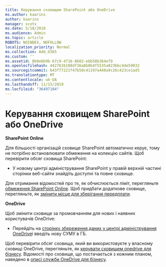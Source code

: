 ```yaml
---
title: Керування сховищем SharePoint або OneDrive
ms.author: kaarins
author: kaarins
manager: scotv
ms.date: 5/18/2018
ms.audience: Admin
ms.topic: article
ROBOTS: NOINDEX, NOFOLLOW
localization_priority: Normal
ms.collection: Adm_O365
ms.custom: ''
ms.assetid: 8b0e6b9b-67c9-4716-8602-ebb58b364ef9
ms.openlocfilehash: 4427626108df36a8b8b4f5535a8236bc4de59832
ms.sourcegitcommit: b43f77221f47b50c41197a448a9c26c423ce1ad5
ms.translationtype: MT
ms.contentlocale: uk-UA
ms.lasthandoff: 11/15/2019
ms.locfileid: "36497104"
---
```

# <a name="manage-your-sharepoint-or-onedrive-storage"></a>Керування сховищем SharePoint або OneDrive

 **SharePoint Online**
  
Для більшості організацій сховище SharePoint автоматично керує, тому не потрібно встановлювати обмеження на колекцію сайтів. Щоб перевірити обсяг сховища SharePoint:
  
- У новому центрі адміністрування SharePoint у правій верхній частині сторінки веб-сайти знайдіть доступні та повне сховище.
    
Для отримання відомостей про те, як обчислюється ліміт, перегляньте [обмеження SharePoint Online](https://go.microsoft.com/fwlink/p/?LinkID=856113). Щоб придбати додаткове сховище, перегляньте, як [змінити місце для зберігання передплати](https://go.microsoft.com/fwlink/?linkid=866428).
  
 **OneDrive**
  
Щоб змінити сховище за промовчанням для нових і наявних користувачів OneDrive:
  
- Перейдіть на [сторінку збереження даних у центрі адміністрування OneDrive](https://admin.onedrive.com/?v=StorageSettings)і введіть нову СУМУ в ГБ.
    
Щоб перевірити обсяг сховища, який ви використовуєте у власному сховищі OneDrive, перегляньте, як [керувати сховищем onedrive для бізнесу](https://go.microsoft.com/fwlink/?linkid=866429). Відомості про сховище, що постачається з кожним планом, наведено в [описі служби OneDrive для бізнесу](https://go.microsoft.com/fwlink/p/?LinkID=826071).
  

